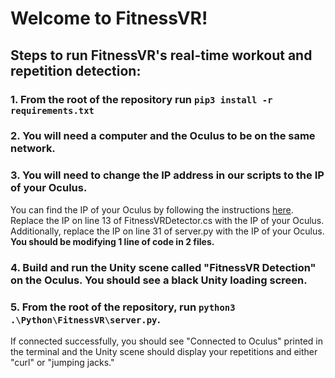 # Welcome to FitnessVR!
## Steps to run FitnessVR's real-time workout and repetition detection:
### 1. From the root of the repository run `pip3 install -r requirements.txt`
### 2. You will need a computer and the Oculus to be on the same network.
### 3. You will need to change the IP address in our scripts to the IP of your Oculus.
You can find the IP of your Oculus by following the instructions [here](https://www.youtube.com/watch?v=gL1vgWubcJw&ab_channel=VRLad). Replace the IP on line 13 of FitnessVRDetector.cs with the IP of your Oculus. Additionally, replace the IP on line 31 of server.py with the IP of your Oculus. **You should be modifying 1 line of code in 2 files.**
### 4. Build and run the Unity scene called "FitnessVR Detection" on the Oculus. You should see a black Unity loading screen.
### 5. From the root of the repository, run `python3 .\Python\FitnessVR\server.py`.
If connected successfully, you should see "Connected to Oculus" printed in the terminal and the Unity scene should display your repetitions and either "curl" or "jumping jacks."
